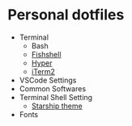 # Personal dotfiles
- Terminal
	- Bash
    - [Fishshell](https://fishshell.com)
    - [Hyper](https://hyper.is)
    - [iTerm2](https://iterm2.com)
- VSCode Settings
- Common Softwares
- Terminal Shell Setting
    - [Starship theme](https://starship.rs)
- Fonts
